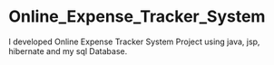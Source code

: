 # Online_Expense_Tracker_System
I developed Online Expense Tracker System Project using java, jsp, hibernate and my sql Database.

